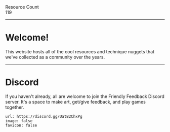 <div markdown="1" class="ff_badge">
<div markdown="1" class="ff_badge_title">Resource Count</div>
<div markdown="1" class="ff_badge_value">119</div>
</div>

___

# Welcome!

This website hosts all of the cool resources and technique nuggets that we've collected as a community over the years. 

---
# Discord
If you haven't already, all are welcome to join the Friendly Feedback Discord server. It's a space to make art, get/give feedback, and play games together.

```embed
url: https://discord.gg/UatB2ChxPg
image: false
favicon: false
```